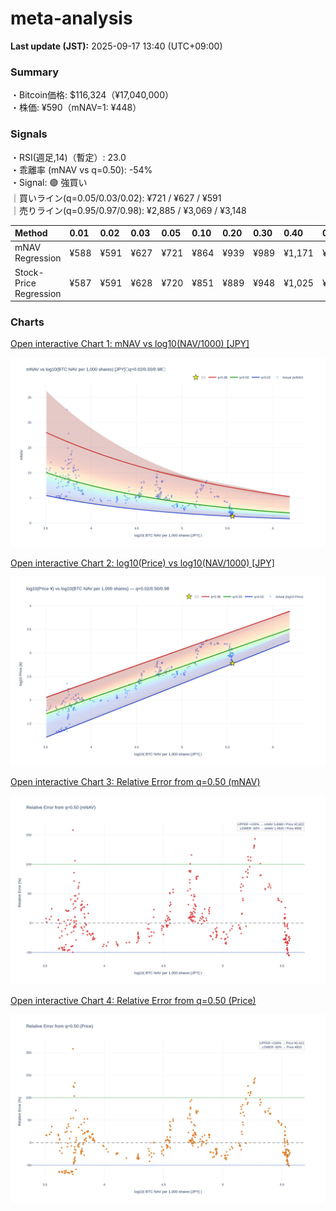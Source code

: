 # meta-analysis


<!--REPORT:START-->
**Last update (JST):** 2025-09-17 13:40 (UTC+09:00)

### Summary
・Bitcoin価格: $116,324（¥17,040,000）  
・株価: ¥590（mNAV=1: ¥448）

### Signals
・RSI(週足,14)（暫定）: 23.0  
・乖離率 (mNAV vs q=0.50): -54%  
・Signal: 🟣 強買い  
｜買いライン(q=0.05/0.03/0.02): ¥721 / ¥627 / ¥591  
｜売りライン(q=0.95/0.97/0.98): ¥2,885 / ¥3,069 / ¥3,148

| Method                 | 0.01   | 0.02   | 0.03   | 0.05   | 0.10   | 0.20   | 0.30   | 0.40   | 0.50   | 0.60   | 0.70   | 0.80   | 0.90   | 0.95   | 0.97   | 0.98   | 0.99   |
|:-----------------------|:-------|:-------|:-------|:-------|:-------|:-------|:-------|:-------|:-------|:-------|:-------|:-------|:-------|:-------|:-------|:-------|:-------|
| mNAV Regression        | ¥588   | ¥591   | ¥627   | ¥721   | ¥864   | ¥939   | ¥989   | ¥1,171 | ¥1,311 | ¥1,459 | ¥1,683 | ¥2,138 | ¥2,657 | ¥2,885 | ¥3,069 | ¥3,148 | ¥3,111 |
| Stock-Price Regression | ¥587   | ¥591   | ¥628   | ¥720   | ¥851   | ¥889   | ¥948   | ¥1,025 | ¥1,206 | ¥1,270 | ¥1,490 | ¥2,030 | ¥2,393 | ¥2,708 | ¥2,796 | ¥2,835 | ¥2,906 |

### Charts
[Open interactive Chart 1: mNAV vs log10(NAV/1000) [JPY]](https://tkzm240.github.io/meta-analysis/fig1.html)

![fig1](assets/fig1.png)

[Open interactive Chart 2: log10(Price) vs log10(NAV/1000) [JPY]](https://tkzm240.github.io/meta-analysis/fig2.html)

![fig2](assets/fig2.png)

[Open interactive Chart 3: Relative Error from q=0.50 (mNAV)](https://tkzm240.github.io/meta-analysis/fig3.html)

![fig3](assets/fig3.png)

[Open interactive Chart 4: Relative Error from q=0.50 (Price)](https://tkzm240.github.io/meta-analysis/fig4.html)

![fig4](assets/fig4.png)
<!--REPORT:END-->

